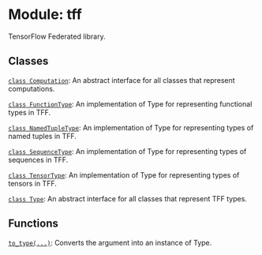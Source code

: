 <div itemscope itemtype="http://developers.google.com/ReferenceObject">
<meta itemprop="name" content="tff" />
<meta itemprop="path" content="Stable" />
</div>

# Module: tff

TensorFlow Federated library.

## Classes

[`class Computation`](./tff/Computation.md): An abstract interface for all classes that represent computations.

[`class FunctionType`](./tff/FunctionType.md): An implementation of Type for representing functional types in TFF.

[`class NamedTupleType`](./tff/NamedTupleType.md): An implementation of Type for representing types of named tuples in TFF.

[`class SequenceType`](./tff/SequenceType.md): An implementation of Type for representing types of sequences in TFF.

[`class TensorType`](./tff/TensorType.md): An implementation of Type for representing types of tensors in TFF.

[`class Type`](./tff/Type.md): An abstract interface for all classes that represent TFF types.

## Functions

[`to_type(...)`](./tff/to_type.md): Converts the argument into an instance of Type.

